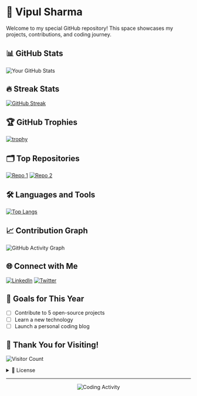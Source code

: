 # 🌟 Vipul Sharma

Welcome to my special GitHub repository! This space showcases my projects, contributions, and coding journey.

## 📊 GitHub Stats

![Your GitHub Stats](https://github-readme-stats.vercel.app/api?username=vipul-69-ax&show_icons=true&theme=radical)

## 🔥 Streak Stats

[![GitHub Streak](https://github-readme-streak-stats.herokuapp.com/?user=vipul-69-ax&theme=dark)](https://git.io/streak-stats)

## 🏆 GitHub Trophies

[![trophy](https://github-profile-trophy.vercel.app/?username=vipul-69-ax&theme=onedark)](https://github.com/ryo-ma/github-profile-trophy)

## 🗂️ Top Repositories

[![Repo 1](https://github-readme-stats.vercel.app/api/pin/?username=vipul-69-ax&repo=llm-crawl&theme=radical)](https://github.com/vipul-69-ax/llm-crawl)
[![Repo 2](https://github-readme-stats.vercel.app/api/pin/?username=vipul-69-ax&repo=FitFlow&theme=radical)](https://github.com/vipul-69-ax/FitFlow)

## 🛠️ Languages and Tools

[![Top Langs](https://github-readme-stats.vercel.app/api/top-langs/?username=vipul-69-ax&layout=compact&theme=radical)](https://github.com/anuraghazra/github-readme-stats)

## 📈 Contribution Graph

![GitHub Activity Graph](https://github-readme-activity-graph.vercel.app/graph?username=vipul-69-ax&theme=dracula)

## 🌐 Connect with Me

[![LinkedIn](https://img.shields.io/badge/LinkedIn-0077B5?style=for-the-badge&logo=linkedin&logoColor=white)](https://www.linkedin.com/in/vipulsharma2004/)
[![Twitter](https://img.shields.io/badge/Twitter-1DA1F2?style=for-the-badge&logo=twitter&logoColor=white)](https://twitter.com/VIPULSHARM91651)

## 🎯 Goals for This Year

- [ ] Contribute to 5 open-source projects
- [ ] Learn a new technology
- [ ] Launch a personal coding blog

## 🎉 Thank You for Visiting!

![Visitor Count](https://profile-counter.glitch.me/vipul-69-ax/count.svg)

<details>
<summary>📝 License</summary>
<br>

[![License: MIT](https://img.shields.io/badge/License-MIT-yellow.svg)](https://opensource.org/licenses/MIT)

This project is licensed under the MIT License - see the [LICENSE.md](LICENSE) file for details.
</details>

---

<p align="center">
  <img src="https://github-readme-stats.vercel.app/api/wakatime?username=vipul69ax&layout=compact&theme=radical" alt="Coding Activity">
</p>

